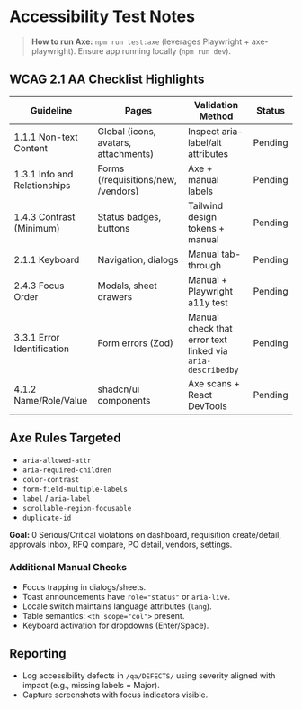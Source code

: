 # Accessibility Test Notes

> **How to run Axe:** `npm run test:axe` (leverages Playwright + axe-playwright). Ensure app running locally (`npm run dev`).

## WCAG 2.1 AA Checklist Highlights
| Guideline | Pages | Validation Method | Status |
| --- | --- | --- | --- |
| 1.1.1 Non-text Content | Global (icons, avatars, attachments) | Inspect aria-label/alt attributes | Pending |
| 1.3.1 Info and Relationships | Forms (/requisitions/new, /vendors) | Axe + manual labels | Pending |
| 1.4.3 Contrast (Minimum) | Status badges, buttons | Tailwind design tokens + manual | Pending |
| 2.1.1 Keyboard | Navigation, dialogs | Manual tab-through | Pending |
| 2.4.3 Focus Order | Modals, sheet drawers | Manual + Playwright a11y test | Pending |
| 3.3.1 Error Identification | Form errors (Zod) | Manual check that error text linked via `aria-describedby` | Pending |
| 4.1.2 Name/Role/Value | shadcn/ui components | Axe scans + React DevTools | Pending |

## Axe Rules Targeted
- `aria-allowed-attr`
- `aria-required-children`
- `color-contrast`
- `form-field-multiple-labels`
- `label` / `aria-label`
- `scrollable-region-focusable`
- `duplicate-id`

**Goal:** 0 Serious/Critical violations on dashboard, requisition create/detail, approvals inbox, RFQ compare, PO detail, vendors, settings.

### Additional Manual Checks
- Focus trapping in dialogs/sheets.
- Toast announcements have `role="status"` or `aria-live`.
- Locale switch maintains language attributes (`lang`).
- Table semantics: `<th scope="col">` present.
- Keyboard activation for dropdowns (Enter/Space).

## Reporting
- Log accessibility defects in `/qa/DEFECTS/` using severity aligned with impact (e.g., missing labels = Major).
- Capture screenshots with focus indicators visible.
